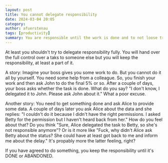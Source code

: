 ```yaml
---
layout: post
title: You cannot delegate responsibility
date: 2024-03-04 20:05
category: 
author: afuerstenau
tags: [productivity]
summary: You are responsible until the work is done and to not loose track of these delegations you use a waiting_for list or tag or whatever else your listmanager is capable of.
---
```

At least you shouldn't try to delegate responsibility fully.
You will hand over the full control over a taks to someone else but you will keep the responsibility, at least a part of it.

A story:
Imagine your boss gives you some work to do. But you cannot do it all by yourself. You need some help from a colleague. So, you finish your work and then ask John to do the final 5% or so.
After a couple of days, your boss asks whether the task is done.
What do you say? "I don't know, I delegated it to John. Please ask John about it."
What a poor excuse.

Another story:
You need to get something done and ask Alice to provide some data.
A couple of days later you ask Alice about the data and she replies: "I couldn't do it because I didn't have the right permissions. I asked Betty for the permission but I haven't heard back from her."
How do you feel about that? Do you think "Sure, Alice delegated the task to Betty, so she's not responsible anymore"? Or is it more like "Fuck, why didn't Alice ask Betty about the status? She could have at least got back to me and inform me about the delay."
It's propably more the latter feeling, right?

If you have agreed to do something, you keep the responsibility until it's DONE or ABANDONED.